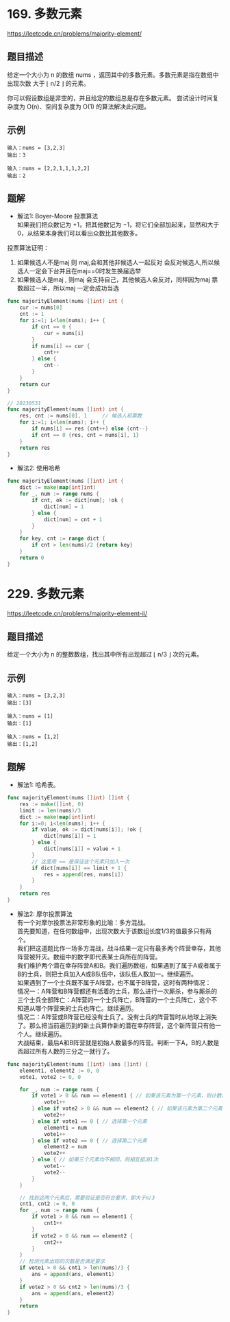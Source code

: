 # 169. 多数元素
https://leetcode.cn/problems/majority-element/

## 题目描述
给定一个大小为 n 的数组 nums ，返回其中的多数元素。多数元素是指在数组中出现次数 大于 ⌊ n/2 ⌋ 的元素。

你可以假设数组是非空的，并且给定的数组总是存在多数元素。
尝试设计时间复杂度为 O(n)、空间复杂度为 O(1) 的算法解决此问题。

## 示例
```
输入：nums = [3,2,3]
输出：3
```
```
输入：nums = [2,2,1,1,1,2,2]
输出：2
```

## 题解
* 解法1: Boyer-Moore 投票算法  
如果我们把众数记为 +1，把其他数记为 −1，将它们全部加起来，显然和大于 0，从结果本身我们可以看出众数比其他数多。 

投票算法证明：
1. 如果候选人不是maj 则 maj,会和其他非候选人一起反对 会反对候选人,所以候选人一定会下台并且在maj==0时发生换届选举  
2. 如果候选人是maj , 则maj 会支持自己，其他候选人会反对，同样因为maj 票数超过一半，所以maj 一定会成功当选
```go
func majorityElement(nums []int) int {
    cur := nums[0]
    cnt := 1
    for i:=1; i<len(nums); i++ {
        if cnt == 0 {
            cur = nums[i]
        }
        if nums[i] == cur {
            cnt++
        } else {
            cnt--
        }
    }
    return cur
}
```
```go
// 20230531
func majorityElement(nums []int) int {
    res, cnt := nums[0], 1     // 候选人和票数
    for i:=1; i<len(nums); i++ {
        if nums[i] == res {cnt++} else {cnt--}
        if cnt == 0 {res, cnt = nums[i], 1}
    }
    return res 
}
```

* 解法2: 使用哈希
```go
func majorityElement(nums []int) int {
    dict := make(map[int]int)
    for _, num := range nums {
        if cnt, ok := dict[num]; !ok {
            dict[num] = 1
        } else {
            dict[num] = cnt + 1
        }
    }
    for key, cnt := range dict {
        if cnt > len(nums)/2 {return key}
    }
    return 0
}
```


# 229. 多数元素
https://leetcode.cn/problems/majority-element-ii/

## 题目描述
给定一个大小为 n 的整数数组，找出其中所有出现超过 ⌊ n/3 ⌋ 次的元素。

## 示例
```
输入：nums = [3,2,3]
输出：[3]
```
```
输入：nums = [1]
输出：[1]
```
```
输入：nums = [1,2]
输出：[1,2]
```

## 题解
* 解法1: 哈希表。
```go
func majorityElement(nums []int) []int {
    res := make([]int, 0)
    limit := len(nums)/3
    dict := make(map[int]int)
    for i:=0; i<len(nums); i++ {
        if value, ok := dict[nums[i]]; !ok {
            dict[nums[i]] = 1
        } else {
            dict[nums[i]] = value + 1 
        }
        // 这里用 == 是保证这个元素只加入一次
        if dict[nums[i]] == limit + 1 {
            res = append(res, nums[i])
        }
    }
    return res
}
```
* 解法2: 摩尔投票算法  
有一个对摩尔投票法非常形象的比喻：多方混战。  
首先要知道，在任何数组中，出现次数大于该数组长度1/3的值最多只有两个。  
我们把这道题比作一场多方混战，战斗结果一定只有最多两个阵营幸存，其他阵营被歼灭。数组中的数字即代表某士兵所在的阵营。  
我们维护两个潜在幸存阵营A和B。我们遍历数组，如果遇到了属于A或者属于B的士兵，则把士兵加入A或B队伍中，该队伍人数加一。继续遍历。  
如果遇到了一个士兵既不属于A阵营，也不属于B阵营，这时有两种情况：  
情况一：A阵营和B阵营都还有活着的士兵，那么进行一次厮杀，参与厮杀的三个士兵全部阵亡：A阵营的一个士兵阵亡，B阵营的一个士兵阵亡，这个不知道从哪个阵营来的士兵也阵亡。继续遍历。  
情况二：A阵营或B阵营已经没有士兵了。没有士兵的阵营暂时从地球上消失了。那么把当前遍历到的新士兵算作新的潜在幸存阵营，这个新阵营只有他一个人。继续遍历。  
大战结束，最后A和B阵营就是初始人数最多的阵营。判断一下A，B的人数是否超过所有人数的三分之一就行了。
```go
func majorityElement(nums []int) (ans []int) {
    element1, element2 := 0, 0
    vote1, vote2 := 0, 0

    for _, num := range nums {
        if vote1 > 0 && num == element1 { // 如果该元素为第一个元素，则计数加1
            vote1++
        } else if vote2 > 0 && num == element2 { // 如果该元素为第二个元素，则计数加1
            vote2++
        } else if vote1 == 0 { // 选择第一个元素
            element1 = num
            vote1++
        } else if vote2 == 0 { // 选择第二个元素
            element2 = num
            vote2++
        } else { // 如果三个元素均不相同，则相互抵消1次
            vote1--
            vote2--
        }
    }

    // 找到这两个元素后，需要验证是否符合要求，即大于n/3
    cnt1, cnt2 := 0, 0
    for _, num := range nums {
        if vote1 > 0 && num == element1 {
            cnt1++
        }
        if vote2 > 0 && num == element2 {
            cnt2++
        }
    }
    // 检测元素出现的次数是否满足要求
    if vote1 > 0 && cnt1 > len(nums)/3 {
        ans = append(ans, element1)
    }
    if vote2 > 0 && cnt2 > len(nums)/3 {
        ans = append(ans, element2)
    }
    return
}
```
